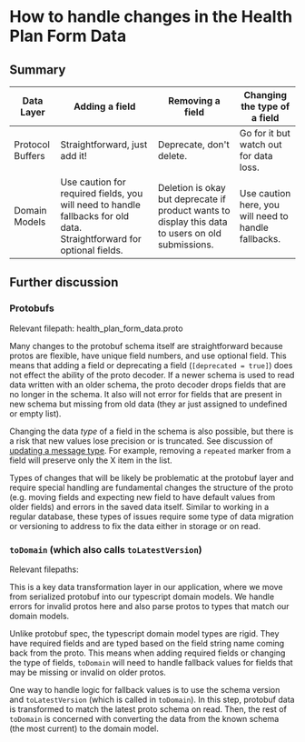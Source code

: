 # How to handle changes in the Health Plan Form Data

## Summary

| Data Layer     | Adding a field | Removing a field | Changing the type of a field |
| ----------- | ----------- | ----------- | ----------- |
| Protocol Buffers    |  Straightforward, just add it!   | Deprecate, don't delete. | Go for it but watch out for data loss.
| Domain Models   | Use caution for required fields, you will need to handle fallbacks for old data. Straightforward for optional fields.     | Deletion is okay but deprecate if product wants to display this data to users on old submissions. | Use caution here, you will need to handle fallbacks.

## Further discussion

### Protobufs

Relevant filepath: health_plan_form_data.proto

Many changes to the protobuf schema itself are straightforward because protos are flexible, have unique field numbers, and use optional field. This means that adding a field or deprecating a field (`[deprecated = true]`) does not effect the ability of the proto decoder. If a newer schema is used to read data written with an older schema, the proto decoder drops fields that are no longer in the schema. It also will not error for fields that are present in new schema but missing from old data (they ar just assigned to undefined or empty list).

Changing the data *type* of a field in the schema is also possible, but there is a risk that new values lose precision or is truncated. See discussion of [updating a message type](https://developers.google.com/protocol-buffers/docs/proto3#updating). For example, removing a `repeated` marker from a field will preserve only the X item in the list.

Types of changes that will be likely be problematic at the protobuf layer and require special handling are fundamental changes the structure of the proto (e.g. moving fields and expecting new field to have default values from older fields) and errors in the saved data itself. Similar to working in a regular database, these types of issues require some type of data migration or versioning to address to fix the data either in storage or on read.

### `toDomain`  (which also calls `toLatestVersion`)

Relevant filepaths:

This is a key data transformation layer in our application, where we move from serialized protobuf into our typescript domain models. We handle errors for invalid protos here and also parse protos to types that match our domain models.

Unlike protobuf spec, the typescript domain model types are rigid. They have required fields and are typed based on the field string name coming back from the proto. This means when adding required fields or changing the type of fields, `toDomain` will need to handle fallback values for fields that may be missing or invalid on older protos.

One way to handle logic for fallback values is to use the schema version and `toLatestVersion` (which is called in `toDomain`). In this step, protobuf data is transformed to match the latest proto schema on read. Then, the rest of `toDomain` is concerned with converting the data from the known schema (the most current) to the domain model.
